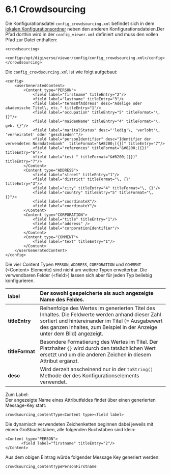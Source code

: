 # 6.1 Crowdsourcing

Die Konfigurationsdatei `config_crowdsourcing.xml` befindet sich in dem [lokalen Konfigurationsordner](../2.-konfiguration-core/2.1-lokale-einstellungen.md) neben den anderen Konfigurationsdateien.Der Pfad dorthin wird in der `config_viewer.xml` definiert und muss den vollen Pfad zur Datei enthalten:

```markup
<crowdsourcing>
     <config>/opt/digiverso/viewer/config/config_crowdsourcing.xml</config>
</crowdsourcing>
```

Die `config_crowdsourcing.xml` ist wie folgt aufgebaut:

```markup
<config>
    <userGeneratedContent>
        <Content type="PERSON">
            <field label="firstname" titleEntry="2"/>
            <field label="lastname" titleEntry="3"/>
            <field label="termsOfAddress" desc="Adelige oder akademische Titel\, etc." titleEntry="1"/>
            <field label="occupation" titleEntry="5" titleFormat="\, {}"/>
            <field label="maidenName" titleEntry="4" titleFormat="\, geb. {}"/>
            <field label="maritalStatus" desc="'ledig'\, 'verlobt'\, 'verheiratet' oder 'geschieden'"/>
            <field label="personIdentifier" desc="Identifier der verwendeten Normdatenbank"  titleFormat="&#8200;[{}]" titleEntry="7"/>
            <field label="references" titleFormat="&#8200;({})" titleEntry="6"/>
            <field label="test " titleFormat="&#8200;({})" titleEntry="7"/>
        </Content>
        <Content type="ADDRESS">
            <field label="street" titleEntry="1"/>
            <field label="district" titleFormat="\, {}" titleEntry="3"/>
            <field label="city" titleEntry="4" titleFormat="\, {}"/>
            <field label="country" titleEntry="5" titleFormat="\, {}"/>
            <field label="coordinateX"/>
            <field label="coordinateY"/>
        </Content>
        <Content type="CORPORATION">
            <field label="title" titleEntry="1"/>
            <field label="address" />
            <field label="corporationIdentifier"/>
        </Content>
        <Content type="COMMENT">
            <field label="text" titleEntry="1"/>
        </Content>
    </userGeneratedContent>
</config>
```

Die vier Content Typen `PERSON`, `ADDRESS`, `CORPORATION` und `COMMENT` \(&lt;Content&gt; Elemente\) sind nicht um weitere Typen erweiterbar. Die verwendbaren Felder \(&lt;field&gt;\) lassen sich aber für jeden Typ beliebig konfigurieren.

| **label** | Der sowohl gespeicherte als auch angezeigte Name des Feldes. |
| :--- | :--- |
| **titleEntry** | Reihenfolge des Wertes im generierten Titel des Inhaltes. Die Feldwerte werden anhand dieser Zahl sortiert und hintereinander im Titel \(= Ausgabewert des ganzen Inhaltes, zum Beispiel in der Anzeige unter dem Bild\) angezeigt. |
| **titleFormat** | Besondere Formatierung des Wertes im Titel. Der Platzhalter `{}` wird durch den tatsächlichen Wert ersetzt und um die anderen Zeichen in diesem Attribut ergänzt. |
| **desc** | Wird derzeit anscheinend nur in der `toString()` Methode der des Konfigurationselements verwendet. |

Zum Label:  
Der angezeigte Name eines Attributfeldes findet über einen generierten Message-Key statt:

```text
crowdsourcing_contentType<Content type><field label>
```

Die dynamisch verwendeten Zeichenketten beginnen dabei jeweils mit einem Großbuchstaben, alle folgenden Buchstaben sind klein:

```markup
<Content type="PERSON">
       <field label="firstname" titleEntry="2"/>
</Content>
```

Aus dem obigen Eintrag würde folgender Message Key generiert werden:

```text
crowdsourcing_contentTypePersonFirstname
```

